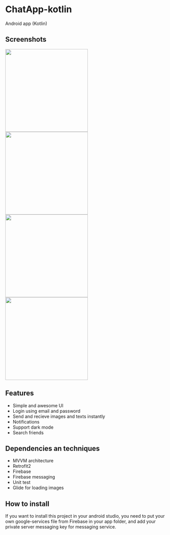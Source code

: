 # ChatApp-kotlin
Android app (Kotlin)

## Screenshots
<p float="left">
  <img src="https://user-images.githubusercontent.com/41952694/185796351-d7b5aa62-5172-434c-9939-5cd511bffd3f.jpg" width="260" />
  <img src="https://user-images.githubusercontent.com/41952694/185795906-88f200a9-4b62-43fc-a835-14c54e25fcff.jpg" width="260" /> 
   <img src="https://user-images.githubusercontent.com/41952694/185795969-28e759ff-9ee7-4c10-a1bf-3a502b78813f.jpg" width="260" />
  <img src="https://user-images.githubusercontent.com/41952694/185795991-bdab695a-c270-4d9e-9419-19ec19890c64.jpg" width="260" /> 
</p>


## Features
 - Simple and awesome UI
 - Login using email and password
 - Send and recieve images and texts instantly
 - Notifications
 - Support dark mode
 - Search friends
 
 ## Dependencies an techniques
 - MVVM architecture
 - Retrofit2
 - Firebase
 - Firebase messaging
 - Unit test
 - Glide for loading images
 
  ## How to install
  If you want to install this project in your android studio, you need to put your own google-services file from Firebase in your app folder, and add your private server messaging key for messaging service.
